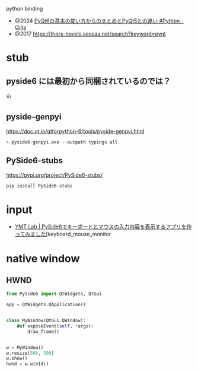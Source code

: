 python binding

- @2024 [PyQt6の基本の使い方からのまとめとPyQt5との違い #Python - Qiita](https://qiita.com/phyblas/items/d56003904c83938823f2)
- @2017 https://thors-novels.seesaa.net/search?keyword=pyqt

# stub

## pyside6 には最初から同梱されているのでは？

👍

## pyside-genpyi

https://doc.qt.io/qtforpython-6/tools/pyside-genpyi.html

```sh
> pyside6-genpyi.exe --outpath typings all
```

## PySide6-stubs

https://pypi.org/project/PySide6-stubs/

```py
pip install PySide6-stubs
```

# input

- [YMT Lab | PySide6でキーボードとマウスの入力内容を表示するアプリを作ってみました](https://ymt-lab.com/post/2023/keyboard_mouse_monitor/)[keyboard_mouse_monitor

# native window

## HWND

```py
from PySide6 import QtWidgets, QtGui

app = QtWidgets.QApplication()


class MyWindow(QtGui.QWindow):
    def exposeEvent(self, *args):
        draw_frame()


w = MyWindow()
w.resize(500, 500)
w.show()
hwnd = w.winId()
```

